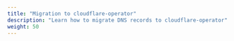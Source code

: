 ```yaml
---
title: "Migration to cloudflare-operator"
description: "Learn how to migrate DNS records to cloudflare-operator"
weight: 50
---
```

